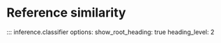 # Reference similarity

::: inference.classifier
    options:
      show_root_heading: true
      heading_level: 2

